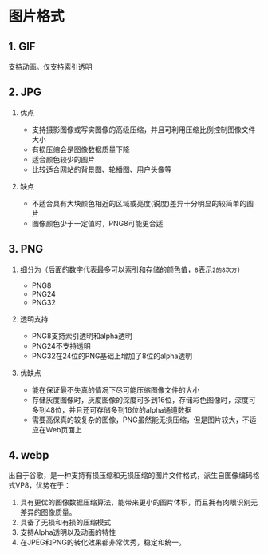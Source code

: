 # 图片格式

## 1. GIF

支持动画。仅支持索引透明

## 2. JPG

1. 优点

    * 支持摄影图像或写实图像的高级压缩，并且可利用压缩比例控制图像文件大小
    * 有损压缩会是图像数据质量下降
    * 适合颜色较少的图片
    * 比较适合网站的背景图、轮播图、用户头像等

2. 缺点

    * 不适合具有大块颜色相近的区域或亮度(锐度)差异十分明显的较简单的图片
    * 图像颜色少于一定值时，PNG8可能更合适

## 3. PNG

1. 细分为（后面的数字代表最多可以索引和存储的颜色值，`8`表示`2的8次方`）

    - PNG8
    - PNG24
    - PNG32

2. 透明支持

    - PNG8支持索引透明和alpha透明
    - PNG24不支持透明
    - PNG32在24位的PNG基础上增加了8位的alpha透明

3. 优缺点

    - 能在保证最不失真的情况下尽可能压缩图像文件的大小
    - 存储灰度图像时，灰度图像的深度可多到16位，存储彩色图像时，深度可多到48位，并且还可存储多到16位的alpha通道数据
    - 需要高保真的较复杂的图像，PNG虽然能无损压缩，但是图片较大，不适应在Web页面上

## 4. webp

出自于谷歌，是一种支持有损压缩和无损压缩的图片文件格式，派生自图像编码格式VP8，优势在于：

1. 具有更优的图像数据压缩算法，能带来更小的图片体积，而且拥有肉眼识别无差异的图像质量。
2. 具备了无损和有损的压缩模式
3. 支持Alpha透明以及动画的特性
4. 在JPEG和PNG的转化效果都非常优秀，稳定和统一。